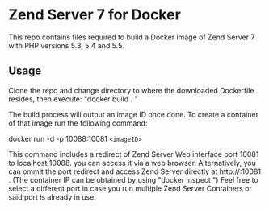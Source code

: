 # Zend Server 7 for Docker

This repo contains files required to build a Docker image of Zend Server 7 with PHP versions 5.3, 5.4 and 5.5.

## Usage

Clone the repo and change directory to where the downloaded Dockerfile resides, then execute:
"docker build . "

The build process will output an image ID once done.
To create a container of that image run the following command:

docker run -d -p 10088:10081 `<imageID>`

This command includes a redirect of Zend Server Web interface port 10081 to localhost:10088. you can access it via a web browser.
Alternatively, you can ommit the port redirect and access Zend Server directly at http://<container-IP>:10081 .
(The container IP can be obtained by using "docker inspect <container-id>")
Feel free to select a different port in case you run multiple Zend Server Containers or said port is already in use.

